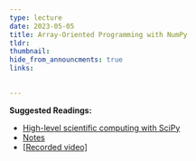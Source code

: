 ```yaml
---
type: lecture
date: 2023-05-05
title: Array-Oriented Programming with NumPy
tldr: 
thumbnail: 
hide_from_announcments: true
links: 

      
---
```

**Suggested Readings:**
- [High-level scientific computing with SciPy](https://github.com/phonchi/nsysu-math106A/blob/master/static_files/presentations/00_SciPy.ipynb)
- [Notes](https://hackmd.io/@phonchi/programming-ch9)
- [[Recorded video]](https://youtube.com/playlist?list=PLHNZtBNWQ-85_7X8bPd3koYe4DbjkLOiZ)



